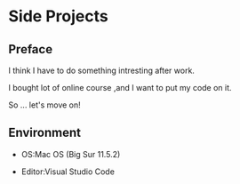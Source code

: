 # Side Projects

## Preface

I think I have to do something intresting after work.

I bought lot of online course ,and I want to put my code on it.

So ... let's move on!

## Environment

- OS:Mac OS (Big Sur 11.5.2)

- Editor:Visual Studio Code
